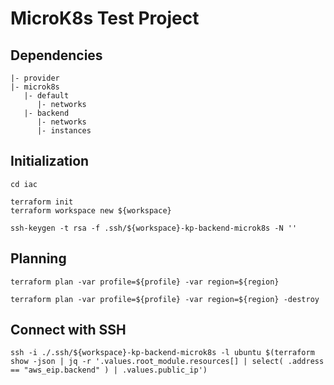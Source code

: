 
# MicroK8s Test Project

## Dependencies

```
|- provider
|- microk8s
   |- default
      |- networks
   |- backend
      |- networks
      |- instances
```

## Initialization

```
cd iac
```

```
terraform init
terraform workspace new ${workspace}
```

```
ssh-keygen -t rsa -f .ssh/${workspace}-kp-backend-microk8s -N ''
```

## Planning

```
terraform plan -var profile=${profile} -var region=${region}
```

```
terraform plan -var profile=${profile} -var region=${region} -destroy
```

## Connect with SSH

```
ssh -i ./.ssh/${workspace}-kp-backend-microk8s -l ubuntu $(terraform show -json | jq -r '.values.root_module.resources[] | select( .address == "aws_eip.backend" ) | .values.public_ip')
```
